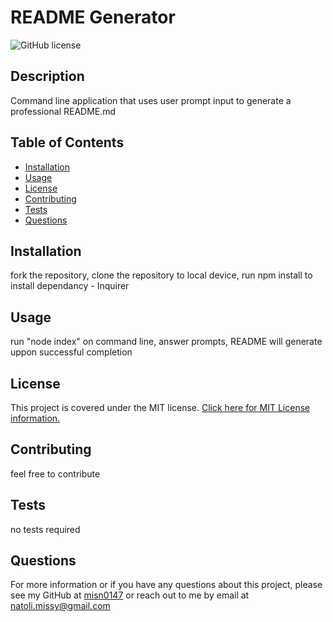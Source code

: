 # README Generator
  ![GitHub license](https://img.shields.io/badge/License-MIT-blue.svg)
  
## Description
Command line application that uses user prompt input to generate a professional README.md


## Table of Contents
* [Installation](#Installation)
* [Usage](#Usage)
* [License](#License)
* [Contributing](#Contributing)
* [Tests](#Tests)
* [Questions](#Questions)

## Installation
fork the repository, clone the repository to local device, run npm install to install dependancy - Inquirer

## Usage
run "node index" on command line, answer prompts, README will generate uppon successful completion

## License
This project is covered under the MIT license.
[Click here for MIT License information.](https://mit-license.org/)

## Contributing
feel free to contribute

## Tests
no tests required 

## Questions
For more information or if you have any questions about this project, please see my GitHub at [misn0147](https://github.com/misn0147) or reach out to me by email at natoli.missy@gmail.com

